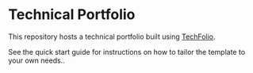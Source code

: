 # Technical Portfolio

This repository hosts a technical portfolio built using [TechFolio](http://techfolios.github.io). 

See the quick start guide for instructions on how to tailor the template to your own needs..


